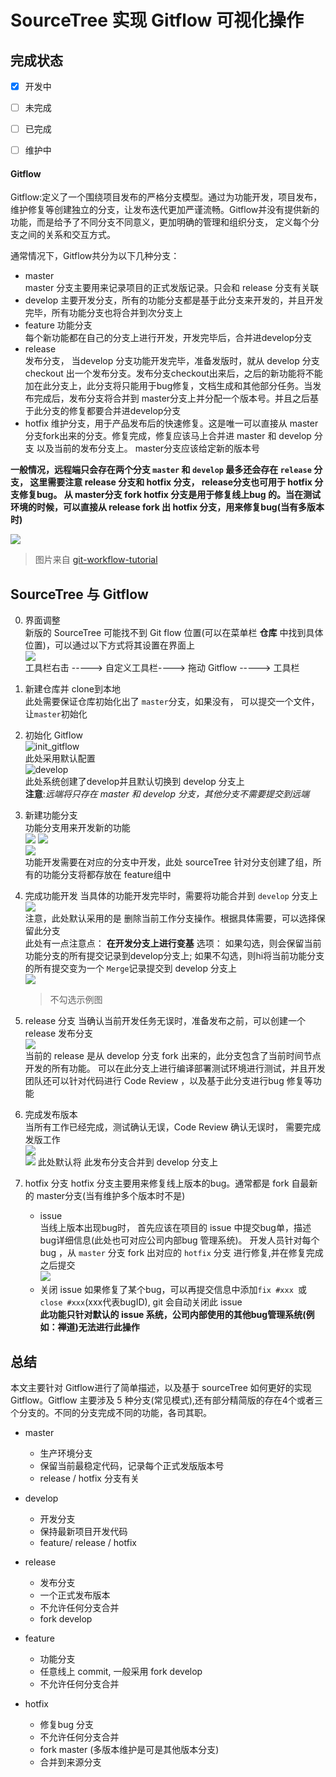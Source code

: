 # SourceTree 实现 Gitflow 可视化操作  


## 完成状态  

- [x] 开发中
- [ ] 未完成
- [ ] 已完成
- [ ] 维护中



#### Gitflow  
Gitflow:定义了一个围绕项目发布的严格分支模型。通过为功能开发，项目发布，维护修复等创建独立的分支，让发布迭代更加严谨流畅。Gitflow并没有提供新的功能，而是给予了不同分支不同意义，更加明确的管理和组织分支， 定义每个分支之间的关系和交互方式。  

通常情况下，Gitflow共分为以下几种分支：  

* master  
    master 分支主要用来记录项目的正式发版记录。只会和 release 分支有关联
* develop 
    主要开发分支，所有的功能分支都是基于此分支来开发的，并且开发完毕，所有功能分支也将合并到次分支上  
* feature 功能分支  
    每个新功能都在自己的分支上进行开发，开发完毕后，合并进develop分支  
* release  
    发布分支， 当develop 分支功能开发完毕，准备发版时，就从 develop 分支checkout 出一个发布分支。发布分支checkout出来后，之后的新功能将不能加在此分支上，此分支将只能用于bug修复，文档生成和其他部分任务。当发布完成后，发布分支将合并到 master分支上并分配一个版本号。并且之后基于此分支的修复都要合并进develop分支  
* hotfix 
    维护分支，用于产品发布后的快速修复。这是唯一可以直接从 master分支fork出来的分支。修复完成，修复应该马上合并进 master 和 develop 分支 以及当前的发布分支上。 master分支应该给定新的版本号   

__一般情况，远程端只会存在两个分支 `master` 和 `develop` 最多还会存在 `release` 分支， 这里需要注意 release 分支和 hotfix 分支， release分支也可用于 hotfix 分支修复bug。 从 master分支 fork hotfix 分支是用于修复线上bug 的。当在测试环境的时候，可以直接从 release fork 出 hotfix 分支，用来修复bug(当有多版本时)__   

![](../assets/devops/git-workflow-release-cycle-4maintenance.png)  
> 图片来自 [git-workflow-tutorial](https://github.com/xirong/my-git/blob/master/git-workflow-tutorial.md#23-gitflow%E5%B7%A5%E4%BD%9C%E6%B5%81)   


## SourceTree 与 Gitflow  
0. 界面调整  
    新版的 SourceTree 可能找不到 Git flow 位置(可以在菜单栏 __仓库__ 中找到具体位置)，可以通过以下方式将其设置在界面上  
    ![](../assets/devops/06af7f3f-99b3-4e6e-9eae-59272669cd96.png)  
    工具栏右击 -----> 自定义工具栏----> 拖动 Gitflow -----> 工具栏  


1. 新建仓库并 clone到本地  
    此处需要保证仓库初始化出了 `master`分支，如果没有， 可以提交一个文件，让`master`初始化   
2. 初始化 Gitflow  
    ![init_gitflow](../assets/devops/init_gitflow.png)  
    此处采用默认配置  
    ![develop](../assets/devops/20190610052431.png)  
    此处系统创建了develop并且默认切换到 develop 分支上   
    __注意__:_远端将只存在 master 和 develop 分支，其他分支不需要提交到远端_    
3. 新建功能分支  
    功能分支用来开发新的功能  
    ![](../assets/devops/20190610052810.png) 
    ![](../assets/devops/20190610052851.png)   
    ![](../assets/devops/20190610053116.png)  
    功能开发需要在对应的分支中开发，此处 sourceTree 针对分支创建了组，所有的功能分支将都存放在 feature组中   

4. 完成功能开发 
    当具体的功能开发完毕时，需要将功能合并到 `develop` 分支上  
    ![](../assets/devops/20190610053945.png)  
    注意，此处默认采用的是 删除当前工作分支操作。根据具体需要，可以选择保留此分支   
    此处有一点注意点： __在开发分支上进行变基__ 选项： 如果勾选，则会保留当前功能分支的所有提交记录到develop分支上; 如果不勾选，则hi将当前功能分支的所有提交变为一个 `Merge`记录提交到 develop 分支上  
    ![](../assets/devops/20190610054513.png) 
    > 不勾选示例图  

5. release 分支 
    当确认当前开发任务无误时，准备发布之前，可以创建一个 release 发布分支  
    ![](../assets/devops/20190610054800.png)  
    当前的 release 是从 develop 分支 fork 出来的，此分支包含了当前时间节点开发的所有功能。 可以在此分支上进行编译部署测试环境进行测试，并且开发团队还可以针对代码进行 Code Review ，以及基于此分支进行bug 修复等功能  

6. 完成发布版本  
    当所有工作已经完成，测试确认无误，Code Review 确认无误时， 需要完成发版工作  
     ![](../assets/devops/20190610055717.png)   
     ![](../assets/devops/20190610061935.png) 
     此处默认将 此发布分支合并到 develop 分支上   

7. hotfix 分支 
    hotfix 分支主要用来修复线上版本的bug。通常都是 fork 自最新的 master分支(当有维护多个版本时不是)  
    * issue  
        当线上版本出现bug时， 首先应该在项目的 issue 中提交bug单，描述bug详细信息(此处也可对应公司内部bug 管理系统)。 开发人员针对每个bug ，从 `master` 分支 fork 出对应的  `hotfix` 分支 进行修复,并在修复完成之后提交     
        ![](../assets/devops/20190610062838.png)   
    * 关闭 issue 
        如果修复了某个bug，可以再提交信息中添加`fix #xxx `或`close #xxx`(xxx代表bugID), git 会自动关闭此 issue  
        __此功能只针对默认的 issue 系统，公司内部使用的其他bug管理系统(例如：禅道)无法进行此操作__  


## 总结  
本文主要针对 Gitflow进行了简单描述，以及基于 sourceTree 如何更好的实现 Gitflow。Gitflow 主要涉及 5 种分支(常见模式),还有部分精简版的存在4个或者三个分支的。不同的分支完成不同的功能，各司其职。  

* master 
    * 生产环境分支 
    * 保留当前最稳定代码，记录每个正式发版版本号  
    * release / hotfix 分支有关  
* develop 
    * 开发分支 
    * 保持最新项目开发代码
    * feature/ release / hotfix  
* release 
    * 发布分支 
    * 一个正式发布版本
    * 不允许任何分支合并
    * fork develop
* feature 
    * 功能分支 
    * 任意线上 commit, 一般采用 fork develop 
    * 不允许任何分支合并 

* hotfix  
    * 修复bug 分支 
    * 不允许任何分支合并 
    * fork master (多版本维护是可是其他版本分支)
    * 合并到来源分支   

